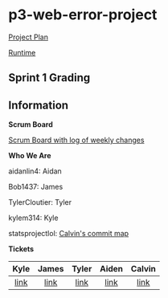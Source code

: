 # p3-web-error-project

[Project Plan](https://docs.google.com/document/d/1mxCPJsmhk86rFyu8uSxPnQBxzuSYuO-hp269rwPNfx8/edit)

[Runtime](https://76.176.107.1)

## Sprint 1 Grading

## Information
**Scrum Board**

[Scrum Board with log of weekly changes](https://github.com/kylem314/p3-web-error-project/projects/1)

**Who We Are**

aidanlin4: Aidan

Bob1437: James

TylerCloutier: Tyler

kylem314: Kyle

statsprojectlol: [Calvin's commit map](https://github.com/statsprojectlol)

**Tickets**

| Kyle | James | Tyler | Aiden | Calvin |
| :---: | :---: | :---: | :---: | :---: | 
| [link](https://github.com/kylem314/p3-web-error-project/projects/1#card-57450505) | [link](https://github.com/kylem314/p3-web-error-project/projects/1#card-57450628) | [link](https://github.com/kylem314/p3-web-error-project/projects/1#card-57451796) | [link](https://github.com/kylem314/p3-web-error-project/projects/1#card-57451796) | [link](https://github.com/kylem314/p3-web-error-project/projects/1#card-57451412) |
